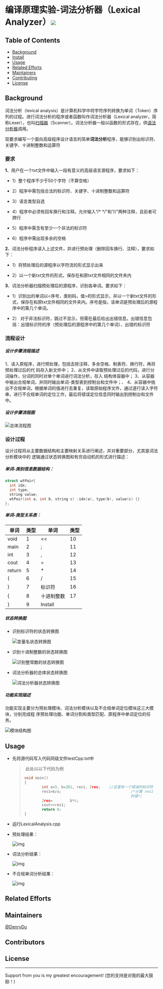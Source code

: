 # 编译原理实验-词法分析器（Lexical Analyzer）![](https://img.shields.io/badge/language-cpp-green.svg)

## Table of Contents

- [Background](#background)
- [Install](*install)
- [Usage](*usage)
- [Related Efforts](#related-efforts)
- [Maintainers](#maintainers)
- [Contributing](#contributing)
- [License](#license)



## Background

词法分析（lexical analysis）是计算机科学中将字符序列转换为单词（Token）序列的过程。进行词法分析的程序或者函数叫作词法分析器（Lexical analyzer，简称Lexer），也叫[扫描器](https://baike.baidu.com/item/扫描器)（Scanner）。词法分析器一般以函数的形式存在，供[语法分析器](https://baike.baidu.com/item/语法分析器/10598664)调用。

现要求编写一个面向高级程序设计语言的简单**词法分析**程序，能够识别出标识符、关键字、十进制整数和运算符

### 要求

**1**、用户在一个txt文件中输入一段有意义的高级语言源程序，要求如下：

- 1）整个程序不少于50个字符（不算空格）

- 2）程序中需包括合法的标识符、关键字、十进制整数和运算符

- 3）语言类型自选

- 4）程序中必须有回车换行和注释。允许输入“/* */”和“//”两种注释，且前者可跨行

- 5）程序中需含有至少一个非法的标识符

- 6）程序中需出现多余的空格

**2**、词法分析程序读入上述文件，并进行预处理（删除回车换行、注释），要求如下：

- 1）将预处理后的源程序以字符流的形式显示出来

- 2）以一个新txt文件的形式，保存在和原txt文件相同的文件夹内

**3**、词法分析器扫描预处理后的源程序，识别各单词。要求如下：

- 1）识别出的单词以<序号，类别码，值>的形式显示，并以一个新txt文件的形式，保存在和原txt文件相同的文件夹内。序号是指，该单词是预处理后的源程序中的第几个单词。

- 2） 对于非法标识符，跳过不显示，但需在最后给出出错信息。出错信息包括：出错标识符的序（预处理后的源程序中的第几个单词）、出错的标识符

### 流程设计

##### 设计步骤流程描述

1、读入原程序，进行预处理，包括去除注释、多余空格、制表符、换行符，再将预处理过后的代
码存入新文件中； 
2、从文件中读取预处理过后的代码，进行分词操作，分词的同时对单个单词进行词法分析，存入
结构体容器中； 
3、从容器中输出合规单词，并同时输出单词-类型表到控制台和文件中；、 
4、从容器中挑出不合规单词，根据单词的值进行去重复，读取原始程序文件，通过逐行读入字符
串，进行不合规单词的定位工作，最后将错误定位信息同时输出到控制台和文件中。 

##### 设计步骤流程图

![总体流程图](https://i.loli.net/2021/05/01/wkG9sNVZzu7rmjO.png)

### 设计过程

设计过程将从主要数据结构和主要映射关系进行阐述，并对重要部分，尤其是词法分析模块中的
逻辑通过状态转换图和有穷自动机的形式进行描述：

##### 单词-类别信息数据结构：

```cpp
struct wtPair{ 
  int idx; 
  int type; 
  string value; 
  wtPair(int a, int b, string c) :idx(a), type(b), value(c) {} 
}; 
```

##### 单词-类型关系表：

| 单词   | 类型 | 单词       | 类型 |
| ------ | ---- | ---------- | ---- |
| void   | 1    | <<         | 10   |
| main   | 2    | ;          | 11   |
| int    | 3    | ,          | 12   |
| cout   | 4    | =          | 13   |
| return | 5    | *          | 14   |
| (      | 6    | /          | 15   |
| )      | 7    | 标识符     | 16   |
| {      | 8    | 十进制整数 | 17   |
| }      | 9    | Install    |      |

##### 状态转换图

- 识别标识符的状态转换图

  ![变量名状态转换图](https://i.loli.net/2021/05/01/dXuCcx5LwRYyVhe.png)

- 识别十进制整数的状态转换图

  ![识别整常数的状态转换图](https://i.loli.net/2021/05/01/uqDQ2s9fCTX3Gy1.png)

- 词法分析器的总体状态转换图

  ![词法分析器状态转换图](https://i.loli.net/2021/05/01/Bpz4YgJkeNIKr6R.png)

##### 功能实现描述

功能实现主要分为预处理模块、词法分析模块以及不合规单词定位模块这三大模块，分别完成程
序预处理功能、单词分割和类型匹配、原程序中单词定位的任务。

![模块结构图](https://i.loli.net/2021/05/01/CQrcgBNyeT39sWA.png)

## Usage

- 先将源代码写入代码同级文件testCpp.txt中

  > ​	此处以以下代码为例
  >
  > ```cpp
  > void main() 
  > { 
  >         int a=3, b=201, res1, 2res;    //这里有一个错误的标识符 
  >         res1=b/a;                                /*计算 res1 
  >                                                  的值*/ 
  >         2res=        b*c; 
  >         cout<<res1; 
  >         return 0; 
  > } 
  > ```

- 运行LexicalAnalysis.cpp

- 预处理结果：

  ![img](https://i.loli.net/2021/05/01/fWdzhjLp4O6vBX5.png)

- 词法分析结果：

  ![img](https://i.loli.net/2021/05/01/Deu7398WgO5CJQs.png)

- 不合规单词分析结果：

  ![img](https://i.loli.net/2021/05/01/wj4zVnyLakS9UP3.png)

## Related Efforts

## Maintainers

[@DenryDu](https://github.com/DenryDu)

## Contributors

## License

***

Support from you is my greatest encouragement! (您的支持是对我的最大鼓励！)       
